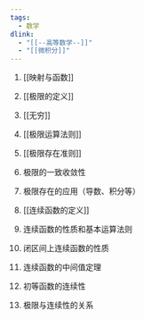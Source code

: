 ```yaml
---
tags: 
  - 数学
dlink:
  - "[[--高等数学--]]"
  - "[[微积分]]"
---
```

1. [[映射与函数]]
2. [[极限的定义]]
3. [[无穷]]
4. [[极限运算法则]]
5. [[极限存在准则]]
6. 极限的一致收敛性
7. 极限存在的应用（导数、积分等）

8. [[连续函数的定义]]
9. 连续函数的性质和基本运算法则
10. 闭区间上连续函数的性质
11. 连续函数的中间值定理
12. 初等函数的连续性
13. 极限与连续性的关系

